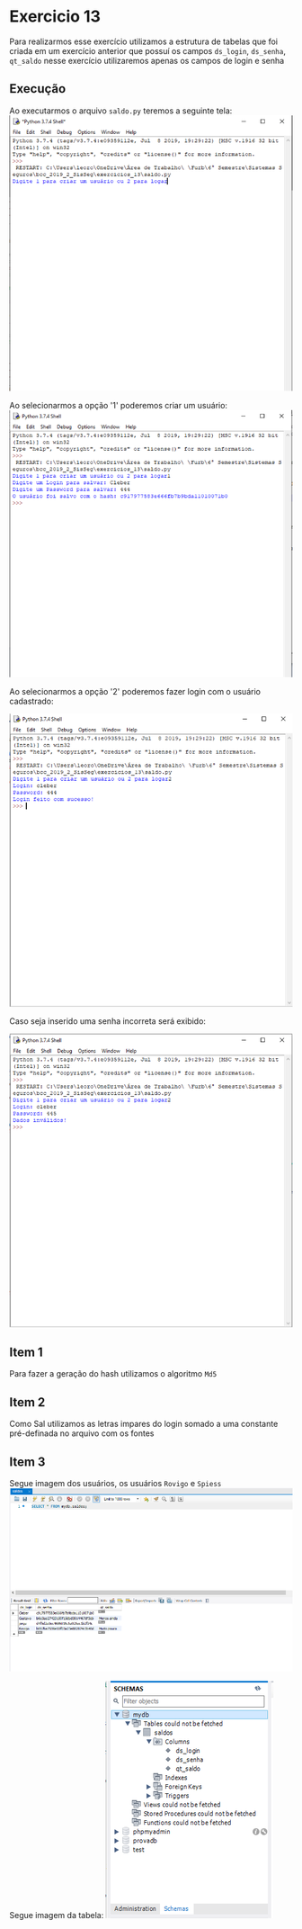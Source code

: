 # Exercicio 13
Para realizarmos esse exercício utilizamos a estrutura de tabelas que foi criada em um exercício anterior
que possuí os campos `ds_login`, `ds_senha`, `qt_saldo` nesse exercício utilizaremos apenas os campos de login e senha


## Execução
Ao executarmos o arquivo `saldo.py` teremos a seguinte tela:
![](Evidencia2.png)

Ao selecionarmos a opção '1' poderemos criar um usuário:
![](Evidencia3.png)

Ao selecionarmos a opção '2' poderemos fazer login com o usuário cadastrado:

![](Evidencia4.png)

Caso seja inserido uma senha incorreta será exibido:

![](Evidencia5.png)

## Item 1 
Para fazer a geração do hash utilizamos o algoritmo `Md5`

## Item 2
Como Sal utilizamos as letras impares do login somado a uma constante pré-definada no arquivo com os fontes

## Item 3
Segue imagem dos usuários, os usuários `Rovigo` e `Spiess`
![](Evidencia.png)

Segue imagem da tabela:
![](Evidencia6.png)




